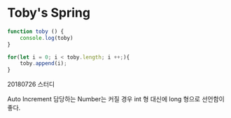 # Toby's Spring

```javascript
function toby () {
    console.log(toby)
}

for(let i = 0; i < toby.length; i ++;){
    toby.append(i);
}

```



20180726 스터디

Auto Increment 담당하는 Number는 커질 경우 int 형 대신에 long 형으로 선언함이 좋다.


